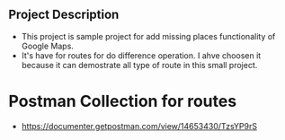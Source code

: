 ## Project Description
- This project is sample project for add missing places functionality of Google Maps. 
- It's have for routes for do difference operation. I ahve choosen it because it can demostrate all type of route in this small project.


# Postman Collection for routes
- https://documenter.getpostman.com/view/14653430/TzsYP9rS
